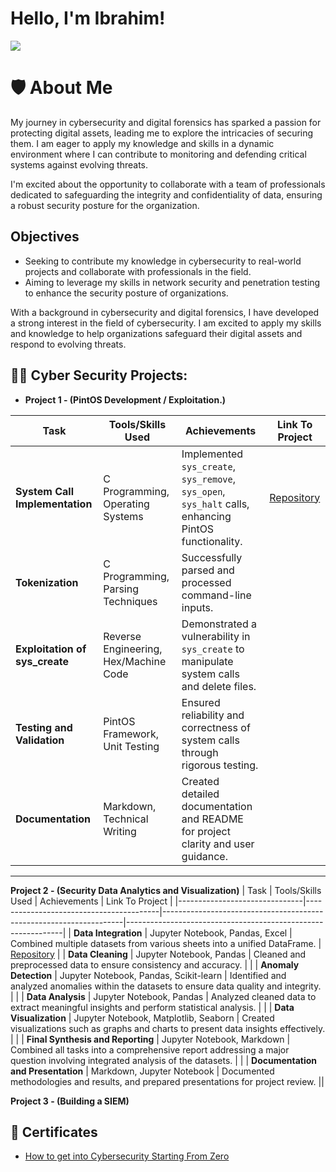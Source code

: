 # Hello, I'm Ibrahim!
<a href="https://www.linkedin.com/in/ibrahim-khorshid-723592211/"><img src="https://img.shields.io/badge/-LinkedIn-0072b1?&style=for-the-badge&logo=linkedin&logoColor=white" /></a>

# 🛡️ About Me

My journey in cybersecurity and digital forensics has sparked a passion for protecting digital assets, leading me to explore the intricacies of securing them. I am eager to apply my knowledge and skills in a dynamic environment where I can contribute to monitoring and defending critical systems against evolving threats.

I'm excited about the opportunity to collaborate with a team of professionals dedicated to safeguarding the integrity and confidentiality of data, ensuring a robust security posture for the organization.


## Objectives
 - Seeking to contribute my knowledge in cybersecurity to real-world projects and collaborate with professionals in the field.
 - Aiming to leverage my skills in network security and penetration testing to enhance the security posture of organizations.

With a background in cybersecurity and digital forensics, I have developed a strong interest in the field of cybersecurity. I am excited to apply my skills and knowledge to help organizations safeguard their digital assets and respond to evolving threats.

<h2>👨‍💻 Cyber Security Projects:</h2>

- <b>Project 1 -  (PintOS Development / Exploitation.)</b>

| Task                                              | Tools/Skills Used                              | Achievements                                                           | Link To Project                                               |
|---------------------------------------------------|------------------------------------------------|-----------------------------------------------------------------------|-----------------------------------------------------|
| **System Call Implementation**                    | C Programming, Operating Systems               | Implemented `sys_create`, `sys_remove`, `sys_open`, `sys_halt` calls, enhancing PintOS functionality. | [Repository](https://github.com/Ibrahim-K1/PintOS/tree/master/pintos_student-master) |
| **Tokenization**                                  | C Programming, Parsing Techniques              | Successfully parsed and processed command-line inputs.                | |
| **Exploitation of sys_create**                    | Reverse Engineering, Hex/Machine Code          | Demonstrated a vulnerability in `sys_create` to manipulate system calls and delete files. |  |
| **Testing and Validation**                        | PintOS Framework, Unit Testing                 | Ensured reliability and correctness of system calls through rigorous testing. |  |
| **Documentation**                                 | Markdown, Technical Writing                    | Created detailed documentation and README for project clarity and user guidance. |  |

----------------------------------------------------------------------------------------------------------------

<b>Project 2  -  (Security Data Analytics and Visualization)</b>
| Task                          | Tools/Skills Used                       | Achievements                                                        | Link To Project                                                        |
|-------------------------------|-----------------------------------------|--------------------------------------------------------------------|--------------------------------------------------------------|
| **Data Integration**          | Jupyter Notebook, Pandas, Excel         | Combined multiple datasets from various sheets into a unified DataFrame. | [Repository](https://github.com/Ibrahim-K1/Security-Data-Analytics-and-Visualization) |
| **Data Cleaning**             | Jupyter Notebook, Pandas                | Cleaned and preprocessed data to ensure consistency and accuracy.  |  |
| **Anomaly Detection**         | Jupyter Notebook, Pandas, Scikit-learn  | Identified and analyzed anomalies within the datasets to ensure data quality and integrity. |  |
| **Data Analysis**             | Jupyter Notebook, Pandas                | Analyzed cleaned data to extract meaningful insights and perform statistical analysis. |  |
| **Data Visualization**        | Jupyter Notebook, Matplotlib, Seaborn   | Created visualizations such as graphs and charts to present data insights effectively. |  |
| **Final Synthesis and Reporting** | Jupyter Notebook, Markdown           | Combined all tasks into a comprehensive report addressing a major question involving integrated analysis of the datasets. | |
| **Documentation and Presentation** | Markdown, Jupyter Notebook           | Documented methodologies and results, and prepared presentations for project review. ||


<b>Project 3  -  (Building a SIEM)</b>


<h2>📜 Certificates </h2>

- [How to get into Cybersecurity Starting From Zero](https://www.youtube.com/watch?v=a83ASGn_V_s)

